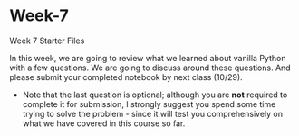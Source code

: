 # Week-7
Week 7 Starter Files

In this week, we are going to review what we learned about vanilla Python with a few questions. We are going to discuss around these questions. And please submit your completed notebook by next class (10/29).
  - Note that the last question is optional; although you are __not__ required to complete it for submission, I strongly suggest you spend some time trying to solve the problem - since it will test you comprehensively on what we have covered in this course so far.
